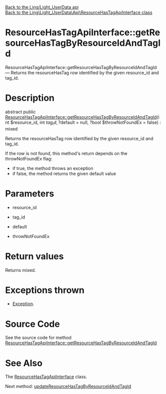 [Back to the Ling/Light_UserData api](https://github.com/lingtalfi/Light_UserData/blob/master/doc/api/Ling/Light_UserData.md)<br>
[Back to the Ling\Light_UserData\Api\ResourceHasTagApiInterface class](https://github.com/lingtalfi/Light_UserData/blob/master/doc/api/Ling/Light_UserData/Api/ResourceHasTagApiInterface.md)


ResourceHasTagApiInterface::getResourceHasTagByResourceIdAndTagId
================



ResourceHasTagApiInterface::getResourceHasTagByResourceIdAndTagId — Returns the resourceHasTag row identified by the given resource_id and tag_id.




Description
================


abstract public [ResourceHasTagApiInterface::getResourceHasTagByResourceIdAndTagId](https://github.com/lingtalfi/Light_UserData/blob/master/doc/api/Ling/Light_UserData/Api/ResourceHasTagApiInterface/getResourceHasTagByResourceIdAndTagId.md)(int $resource_id, int $tag_id, ?$default = null, ?bool $throwNotFoundEx = false) : mixed




Returns the resourceHasTag row identified by the given resource_id and tag_id.

If the row is not found, this method's return depends on the throwNotFoundEx flag:
- if true, the method throws an exception
- if false, the method returns the given default value




Parameters
================


- resource_id

    

- tag_id

    

- default

    

- throwNotFoundEx

    


Return values
================

Returns mixed.


Exceptions thrown
================

- [Exception](http://php.net/manual/en/class.exception.php).&nbsp;







Source Code
===========
See the source code for method [ResourceHasTagApiInterface::getResourceHasTagByResourceIdAndTagId](https://github.com/lingtalfi/Light_UserData/blob/master/Api/ResourceHasTagApiInterface.php#L28-L28)


See Also
================

The [ResourceHasTagApiInterface](https://github.com/lingtalfi/Light_UserData/blob/master/doc/api/Ling/Light_UserData/Api/ResourceHasTagApiInterface.md) class.

Next method: [updateResourceHasTagByResourceIdAndTagId](https://github.com/lingtalfi/Light_UserData/blob/master/doc/api/Ling/Light_UserData/Api/ResourceHasTagApiInterface/updateResourceHasTagByResourceIdAndTagId.md)<br>

